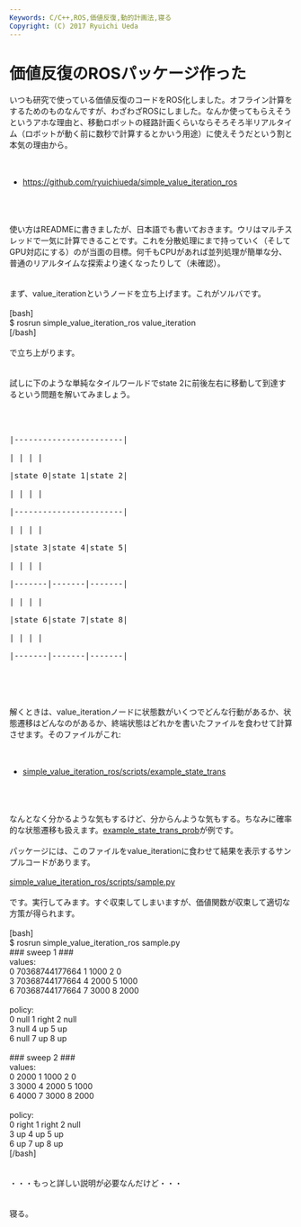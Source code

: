 ```yaml
---
Keywords: C/C++,ROS,価値反復,動的計画法,寝る
Copyright: (C) 2017 Ryuichi Ueda
---
```


# 価値反復のROSパッケージ作った
いつも研究で使っている価値反復のコードをROS化しました。オフライン計算をするためのものなんですが、わざわざROSにしました。なんか使ってもらえそうというアホな理由と、移動ロボットの経路計画くらいならそろそろ半リアルタイム（ロボットが動く前に数秒で計算するとかいう用途）に使えそうだという割と本気の理由から。<br />
<br />
<ul><br />
	<li><a href="https://github.com/ryuichiueda/simple_value_iteration_ros">https://github.com/ryuichiueda/simple_value_iteration_ros</a></li><br />
</ul><br />
<br />
使い方はREADMEに書きましたが、日本語でも書いておきます。ウリはマルチスレッドで一気に計算できることです。これを分散処理にまで持っていく（そしてGPU対応にする）のが当面の目標。何千もCPUがあれば並列処理が簡単な分、普通のリアルタイムな探索より速くなったりして（未確認）。<br />
<br />
<br />
まず、value_iterationというノードを立ち上げます。これがソルバです。<br />
<br />
[bash]<br />
$ rosrun simple_value_iteration_ros value_iteration <br />
[/bash]<br />
<br />
で立ち上がります。<br />
<br />
<br />
試しに下のような単純なタイルワールドでstate 2に前後左右に移動して到達するという問題を解いてみましょう。<br />
<br />
<pre><br />
|-----------------------|<br />
| | | |<br />
|state 0|state 1|state 2|<br />
| | | |<br />
|-----------------------|<br />
| | | |<br />
|state 3|state 4|state 5|<br />
| | | |<br />
|-------|-------|-------|<br />
| | | |<br />
|state 6|state 7|state 8|<br />
| | | |<br />
|-------|-------|-------|<br />
</pre><br />
<br />
<br />
解くときは、value_iterationノードに状態数がいくつでどんな行動があるか、状態遷移はどんなのがあるか、終端状態はどれかを書いたファイルを食わせて計算させます。そのファイルがこれ:<br />
<br />
<ul><br />
	<li><a href="https://github.com/ryuichiueda/simple_value_iteration_ros/blob/master/scripts/example_state_trans">simple_value_iteration_ros/scripts/example_state_trans</a></li><br />
</ul><br />
<br />
なんとなく分かるような気もするけど、分からんような気もする。ちなみに確率的な状態遷移も扱えます。<a href="https://github.com/ryuichiueda/simple_value_iteration_ros/blob/master/scripts/example_state_trans_prob">example_state_trans_prob</a>が例です。<br />
<br />
パッケージには、このファイルをvalue_iterationに食わせて結果を表示するサンプルコードがあります。<br />
<br />
<a href="https://github.com/ryuichiueda/simple_value_iteration_ros/blob/master/scripts/sample.py">simple_value_iteration_ros/scripts/sample.py</a><br />
<br />
です。実行してみます。すぐ収束してしまいますが、価値関数が収束して適切な方策が得られます。<br />
<br />
[bash]<br />
$ rosrun simple_value_iteration_ros sample.py <br />
### sweep 1 ###<br />
values:<br />
 0 70368744177664 1 1000 2 0 <br />
 3 70368744177664 4 2000 5 1000 <br />
 6 70368744177664 7 3000 8 2000 <br />
<br />
policy:<br />
 0 null 1 right 2 null <br />
 3 null 4 up 5 up <br />
 6 null 7 up 8 up <br />
<br />
### sweep 2 ###<br />
values:<br />
 0 2000 1 1000 2 0 <br />
 3 3000 4 2000 5 1000 <br />
 6 4000 7 3000 8 2000 <br />
<br />
policy:<br />
 0 right 1 right 2 null <br />
 3 up 4 up 5 up <br />
 6 up 7 up 8 up <br />
[/bash]<br />
<br />
<br />
・・・もっと詳しい説明が必要なんだけど・・・<br />
<br />
<br />
寝る。
